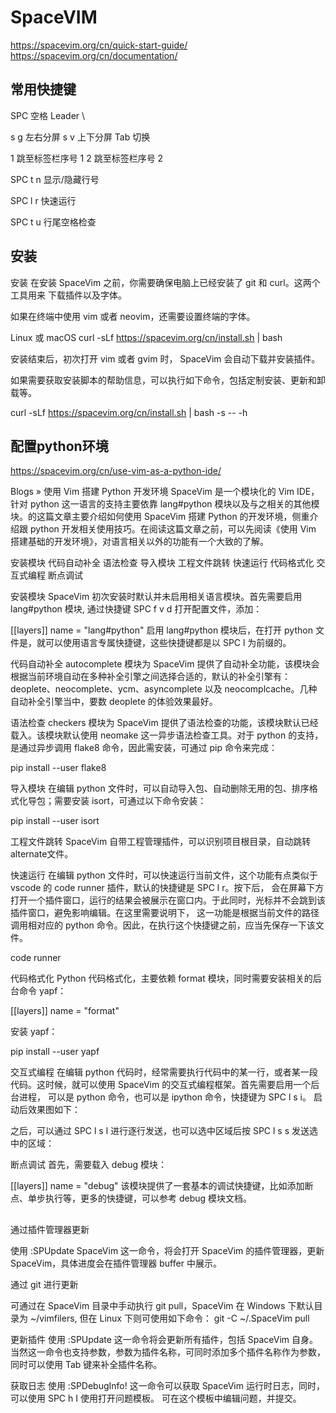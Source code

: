# SpaceVIM

https://spacevim.org/cn/quick-start-guide/
https://spacevim.org/cn/documentation/

## 常用快捷键

SPC 空格
Leader \
    




s g 左右分屏
s v 上下分屏
Tab 切换

<Leader> 1  跳至标签栏序号 1
<Leader> 2  跳至标签栏序号 2



SPC t n  显示/隐藏行号



SPC l r 快速运行

SPC t u 行尾空格检查











## 安装
安装
在安装 SpaceVim 之前，你需要确保电脑上已经安装了 git 和 curl。这两个工具用来 下载插件以及字体。

如果在终端中使用 vim 或者 neovim，还需要设置终端的字体。

Linux 或 macOS
curl -sLf https://spacevim.org/cn/install.sh | bash

安装结束后，初次打开 vim 或者 gvim 时， SpaceVim 会自动下载并安装插件。

如果需要获取安装脚本的帮助信息，可以执行如下命令，包括定制安装、更新和卸载等。

curl -sLf https://spacevim.org/cn/install.sh | bash -s -- -h


## 配置python环境
https://spacevim.org/cn/use-vim-as-a-python-ide/

Blogs » 使用 Vim 搭建 Python 开发环境
SpaceVim 是一个模块化的 Vim IDE，针对 python 这一语言的支持主要依靠 lang#python 模块以及与之相关的其他模块。的这篇文章主要介绍如何使用 SpaceVim 搭建 Python 的开发环境，侧重介绍跟 python 开发相关使用技巧。在阅读这篇文章之前，可以先阅读《使用 Vim 搭建基础的开发环境》，对语言相关以外的功能有一个大致的了解。

安装模块
代码自动补全
语法检查
导入模块
工程文件跳转
快速运行
代码格式化
交互式编程
断点调试

安装模块
SpaceVim 初次安装时默认并未启用相关语言模块。首先需要启用 lang#python 模块, 通过快捷键 SPC f v d 打开配置文件，添加：

[[layers]]
  name = "lang#python"
  启用 lang#python 模块后，在打开 python 文件是，就可以使用语言专属快捷键，这些快捷键都是以 SPC l 为前缀的。

代码自动补全
  autocomplete 模块为 SpaceVim 提供了自动补全功能，该模块会根据当前环境自动在多种补全引擎之间选择合适的，默认的补全引擎有：deoplete、neocomplete、ycm、asyncomplete 以及 neocomplcache。几种自动补全引擎当中，要数 deoplete 的体验效果最好。

语法检查
  checkers 模块为 SpaceVim 提供了语法检查的功能，该模块默认已经载入。该模块默认使用 neomake 这一异步语法检查工具。对于 python 的支持，是通过异步调用 flake8 命令，因此需安装，可通过 pip 命令来完成：

  pip install --user flake8

导入模块
  在编辑 python 文件时，可以自动导入包、自动删除无用的包、排序格式化导包；需要安装 isort，可通过以下命令安装：

  pip install --user isort

工程文件跳转
  SpaceVim 自带工程管理插件，可以识别项目根目录，自动跳转alternate文件。

快速运行
  在编辑 python 文件时，可以快速运行当前文件，这个功能有点类似于 vscode 的 code runner 插件，默认的快捷键是 SPC l r。按下后， 会在屏幕下方打开一个插件窗口，运行的结果会被展示在窗口内。于此同时，光标并不会跳到该插件窗口，避免影响编辑。在这里需要说明下， 这一功能是根据当前文件的路径调用相对应的 python 命令。因此，在执行这个快捷键之前，应当先保存一下该文件。

  code runner

代码格式化
  Python 代码格式化，主要依赖 format 模块，同时需要安装相关的后台命令 yapf：

[[layers]]
 name = "format"
  
安装 yapf：

  pip install --user yapf

交互式编程
 在编辑 python 代码时，经常需要执行代码中的某一行，或者某一段代码。这时候，就可以使用 SpaceVim 的交互式编程框架。首先需要启用一个后台进程， 可以是 python 命令，也可以是 ipython 命令，快捷键为 SPC l s i。 启动后效果图如下：

  之后，可以通过 SPC l s l 进行逐行发送，也可以选中区域后按 SPC l s s 发送选中的区域：

  断点调试
  首先，需要载入 debug 模块：
  
[[layers]]
  name = "debug"
  该模块提供了一套基本的调试快捷键，比如添加断点、单步执行等，更多的快捷键，可以参考 debug 模块文档。



## 
通过插件管理器更新

使用 :SPUpdate SpaceVim 这一命令，将会打开 SpaceVim 的插件管理器，更新 SpaceVim，具体进度会在插件管理器 buffer 中展示。

通过 git 进行更新

可通过在 SpaceVim 目录中手动执行 git pull，SpaceVim 在 Windows 下默认目录为 ~/vimfilers, 但在 Linux 下则可使用如下命令： git -C ~/.SpaceVim pull

更新插件
使用 :SPUpdate 这一命令将会更新所有插件，包括 SpaceVim 自身。当然这一命令也支持参数，参数为插件名称，可同时添加多个插件名称作为参数，同时可以使用 Tab 键来补全插件名称。

获取日志
使用 :SPDebugInfo! 这一命令可以获取 SpaceVim 运行时日志，同时，可以使用 SPC h I 使用打开问题模板。 可在这个模板中编辑问题，并提交。




